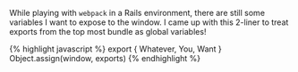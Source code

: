 While playing with `webpack` in a Rails environment, there are still some variables I want to expose to the window.
I came up with this 2-liner to treat exports from the top most bundle as global variables!

{% highlight javascript %}
export { Whatever, You, Want }
Object.assign(window, exports)
{% endhighlight %}

